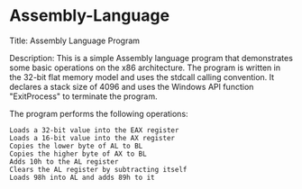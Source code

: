 # Assembly-Language

Title: Assembly Language Program

Description:
This is a simple Assembly language program that demonstrates some basic operations on the x86 architecture. The program is written in the 32-bit flat memory model and uses the stdcall calling convention. It declares a stack size of 4096 and uses the Windows API function "ExitProcess" to terminate the program.

The program performs the following operations:

    Loads a 32-bit value into the EAX register
    Loads a 16-bit value into the AX register
    Copies the lower byte of AL to BL
    Copies the higher byte of AX to BL
    Adds 10h to the AL register
    Clears the AL register by subtracting itself
    Loads 98h into AL and adds 89h to it
